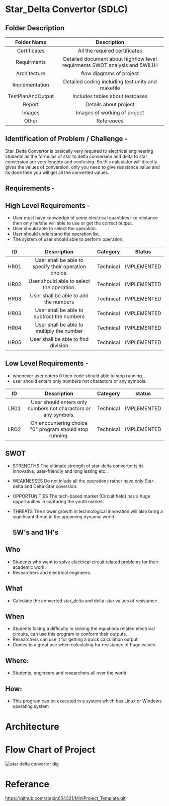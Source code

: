 # Star_Delta Convertor (SDLC)

## Folder Description

| Folder Name | Description |
|:-------:|:-----------:|
| Certificates | All the required certificates | 
| Requirments | Detailed document about high/low level requirments SWOT analysis and 5W&1H |
| Architecture | flow diagrams of project |
| Implementation | Detailed coding including test,unity and makefile |
| TestPlanAndOutput | Includes tables about testcases |
| Report | Details about project |
| Images | Images of working of project |
| Other | References |
  




## Identification of Problem / Challenge - 

Star_Delta Convertor is basically very required to electrical engineering students as the formulas of star to delta conversion and delta to star conversion are very lenghty and confusing. So this calculator will directly gives the values of conversion. only you need to give resistance value and its done then you will get all the converted values.

## Requirements -

## High Level Requirements -
* User must have knowledge of some electrical quantities like reistance then only he/she will able to use or get the correct output.
* User should able to select the operation.
* User should understand the operation list.
* The system of user should able to perform operation.


|ID	 | Description                                            |	Category  |	Status      |
|:--:|:------------------------------------------------------:|:---------:|:-----------:|
|HR01|	User shall be able to specify their operation choice.  | Technical |	IMPLEMENTED |
|HR02| User should able to select the operation.              | Technical | IMPLEMENTED |
|HR03|	User shall be able to add the numbers	                 | Technical |	IMPLEMENTED |
|HR03|	User shall be able to subtract the numbers             | Technical |	IMPLEMENTED |
|HR04|	User shall be able to multiply the number              | Technical |	IMPLEMENTED |
|HR05|	User shall be able to find division                    | Technical |	IMPLEMENTED |






## Low Level Requirements -
* whenever user enters 0 then code should able to stop running.
* user should enters only numbers not charactors or any symbols.

| ID |    Description                                                                                                                      |Category  | status
|:--:|:-----------------------------------------------------------------------------------------------------------------------------------:|:--------:|:-----------:|
|LR01|     User should enters only numbers not charactors or any symbols.                                                                  |Technical |IMPLEMENTED
|LRO2|     On encountering choice "0" program should stop running.                                                                         |Technical |IMPLEMENTED                                                                            
## SWOT
* STRENGTHS
  The ultimate strength of star-delta convertor is its innovative, user-friendly and long lasting etc..
* WEAKNESSES
  Do not inlude all the operations rather have only Star-delta and Delta-Star coversion.
* OPPORTUNITIES
  The tech-based market (Circuit field) has a huge opportunities in capturing the youth market.
* THREATS
  The slower growth in technological innovation will also bring a significant threat in the upcoming dynamic world.
  
  ## 5W's and 1H's
 ## Who
  * Students who want to solve electrical circuit related problems for their academic work.
  * Researchers and electrical engineers.
## What
  * Calculate the converted star_delta and delta-star values of resistance .
## When
  * Students facing a difficulty in solving the equations related electrical circuits, can use this program to conform their outputs.
  * Researchers can use it for getting a quick calculation output.
  * Comes to a great use when calculating for resistance of huge values.
## Where:
 * Students, engineers and researchers all over the world.
## How:
 * This program can be executed in a system which has Linux or Windows operating system




# Architecture

# Flow Chart of Project


![star delta convertor dig](https://user-images.githubusercontent.com/99121577/153557800-e5e2bc39-0599-45c6-8edb-00c3168d2d9b.png)



# Referance
https://github.com/stepin654321/MiniProject_Template.git
